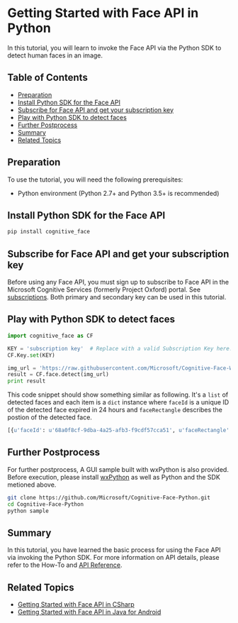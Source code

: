 <!-- NavPath: Face API/Getting Started
LinkLabel: Get Started in Python
Url: face-api/documentation/get-started-with-face-api/GettingStartedwithFaceAPIinPython
Weight: 99
-->

# Getting Started with Face API in Python

In this tutorial, you will learn to invoke the Face API via the Python SDK to detect human faces in an image.

## Table of Contents

- [Preparation](#preparation)
- [Install Python SDK for the Face API](#sdk-install)
- [Subscribe for Face API and get your subscription key](#subscription)
- [Play with Python SDK to detect faces](#sdk-play)
- [Further Postprocess](#further)
- [Summary](#summary)
- [Related Topics](#related)

## <a name="preparation"></a> Preparation

To use the tutorial, you will need the following prerequisites:

- Python environment (Python 2.7+ and Python 3.5+ is recommended)

## <a name="sdk-install"></a> Install Python SDK for the Face API

```bash
pip install cognitive_face
```

## <a name="subscription"></a> Subscribe for Face API and get your subscription key

Before using any Face API, you must sign up to subscribe to Face API in the Microsoft Cognitive Services (formerly Project Oxford) portal. See [subscriptions](https://www.microsoft.com/cognitive-services/en-us/sign-up). Both primary and secondary key can be used in this tutorial.

## <a name="sdk-play"></a> Play with Python SDK to detect faces

```python
import cognitive_face as CF

KEY = 'subscription key'  # Replace with a valid Subscription Key here.
CF.Key.set(KEY)

img_url = 'https://raw.githubusercontent.com/Microsoft/Cognitive-Face-Windows/master/Data/detection1.jpg'
result = CF.face.detect(img_url)
print result
```

This code snippet should show something similar as following. It's a `list` of detected faces and each item is a `dict` instance where `faceId` is a unique ID of the detected face expired in 24 hours and `faceRectangle` describes the postion of the detected face.

```python
[{u'faceId': u'68a0f8cf-9dba-4a25-afb3-f9cdf57cca51', u'faceRectangle': {u'width': 89, u'top': 66, u'height': 89, u'left': 446}}]
```

## <a name='further'></a> Further Postprocess

For further postprocess, A GUI sample built with wxPython is also provided.  Before execution, please install [wxPython](https://wxpython.org/) as well as Python and the SDK metioned above.

```bash
git clone https://github.com/Microsoft/Cognitive-Face-Python.git
cd Cognitive-Face-Python
python sample
```

## <a name="summary"></a> Summary

In this tutorial, you have learned the basic process for using the Face API via invoking the Python SDK. For more information on API details, please refer to the How-To and [API Reference](https://dev.projectoxford.ai/docs/services/563879b61984550e40cbbe8d/operations/563879b61984550f30395236).

## <a name="related"></a> Related Topics

- [Getting Started with Face API in CSharp](GettingStartedwithFaceAPIinCSharp.md)
- [Getting Started with Face API in Java for Android](GettingStartedwithFaceAPIinJavaforAndroid.md)
